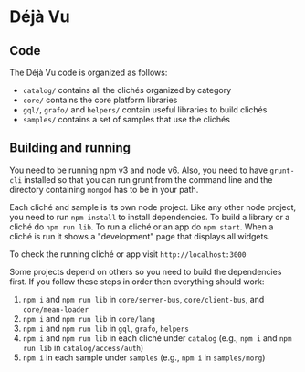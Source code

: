 Déjà Vu
=======

Code
----

The Déjà Vu code is organized as follows:

- `catalog/` contains all the clichés organized by category
- `core/` contains the core platform libraries
- `gql/`, `grafo/` and `helpers/` contain useful libraries to build
   clichés
- `samples/` contains a set of samples that use the clichés


Building and running
--------------------

You need to be running npm v3 and node v6. Also, you need to have `grunt-cli` installed so that you
can run grunt from the command line and the directory containing `mongod` has to be in your path.

Each cliché and sample is its own node project. Like any other node project, you
need to run `npm install` to install dependencies. To build a library or a
cliché do `npm run lib`. To run a cliché or an app do `npm start`. When a
cliché is run it shows a "development" page that displays all widgets.

To check the running cliché or app visit `http://localhost:3000`

Some projects depend on others so you need to build the dependencies first.
If you follow these steps in order then everything should work:
  1. `npm i` and `npm run lib` in `core/server-bus`, `core/client-bus`, and `core/mean-loader`
  2. `npm i` and `npm run lib` in `core/lang`
  3. `npm i` and `npm run lib` in `gql`, `grafo`, `helpers`
  4. `npm i` and `npm run lib` in each cliché under `catalog` (e.g., `npm i` and `npm run lib` in `catalog/access/auth`)
  5. `npm i` in each sample under `samples` (e.g., `npm i` in `samples/morg`)
